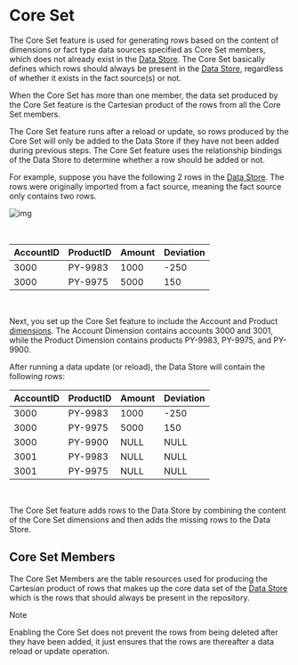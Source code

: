 
# Core Set

The Core Set feature is used for generating rows based on the content of dimensions or fact type data sources specified as Core Set members, which does not already exist in the [Data Store](../datastores.md). The Core Set basically defines which rows should always be present in the [Data Store](../datastores.md), regardless of whether it exists in the fact source(s) or not. 

When the Core Set has more than one member, the data set produced by the Core Set feature is the Cartesian product of the rows from all the Core Set members.

The Core Set feature runs after a reload or update, so rows produced by the Core Set will only be added to the Data Store if they have not been added during previous steps. The Core Set feature uses the relationship bindings of the Data Store to determine whether a row should be added or not.

For example, suppose you have the following 2 rows in the [Data Store](../datastores.md). The rows were originally imported from a fact source, meaning the fact source only contains two rows.
<br/>

![img](https://profitbasedocs.blob.core.windows.net/images/coreSet.png)

<br/>


| AccountID 	| ProductID 	| Amount 	| Deviation 	|
|---------------	|-----------	|--------	|-----------	|
| 3000          	| PY-9983   	| 1000   	| -250      	|
| 3000          	| PY-9975   	| 5000   	| 150       	|

<br/>


Next, you set up the Core Set feature to include the Account and Product [dimensions](../dimensions.md). The Account Dimension contains accounts 3000 and 3001, while the Product Dimension contains products PY-9983, PY-9975, and PY-9900.

After running a data update (or reload), the Data Store will contain the following rows:
<br/>


| AccountID	| ProductID 	| Amount 	| Deviation 	|
|---------------	|-----------	|--------	|-----------	|
| 3000          	| PY-9983   	| 1000   	| -250      	|
| 3000          	| PY-9975   	| 5000   	| 150       	|
| 3000          	| PY-9900   	| NULL   	| NULL      	|
| 3001          	| PY-9983   	| NULL   	| NULL      	|
| 3001          	| PY-9975   	| NULL   	| NULL      	|

<br/>


The Core Set feature adds rows to the Data Store by combining the content of the Core Set dimensions and then adds the missing rows to the Data Store.
<br/>

## Core Set Members

The Core Set Members are the table resources used for producing the Cartesian product of rows that makes up the core data set of the [Data Store](../datastores.md) which is the rows that should always be present in the repository. 
> [!NOTE]
> Enabling the Core Set does not prevent the rows from being deleted after they have been added, it just ensures that the rows are thereafter a data reload or update operation.
